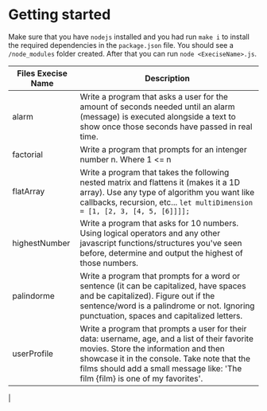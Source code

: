 # Getting started
Make sure that you have `nodejs` installed and you had run `make i` to install the required dependencies in the `package.json` file. You should see a `/node_modules` folder created. After that you can run `node <ExeciseName>.js`.


Files Execise Name | Description
---------------------|--------------
alarm              | Write a program that asks a user for the amount of seconds needed until an alarm (message) is executed alongside a text to show once those seconds have passed in real time.
factorial           | Write a program that prompts for an intenger number n. Where  1 <= n
flatArray           | Write a program that takes the following nested matrix and flattens it (makes it a 1D array). Use any type of algorithm you want like callbacks, recursion, etc... `let multiDimension = [1, [2, 3, [4, 5, [6]]]];`
highestNumber |    Write a program that asks for 10 numbers. Using logical operators and any other  javascript functions/structures you've seen before, determine and output the highest of those numbers.
palindorme |     Write a program that prompts for a word or sentence (it can be capitalized, have spaces and be capitalized). Figure out if the sentence/word is a palindrome or not. Ignoring punctuation, spaces and capitalized letters.
userProfile   | Write a program that prompts a user for their data: username, age, and a list of their favorite movies. Store the information and then showcase it in the console. Take note that the films should add a small message like: 'The film {film} is one of my favorites'.
 |